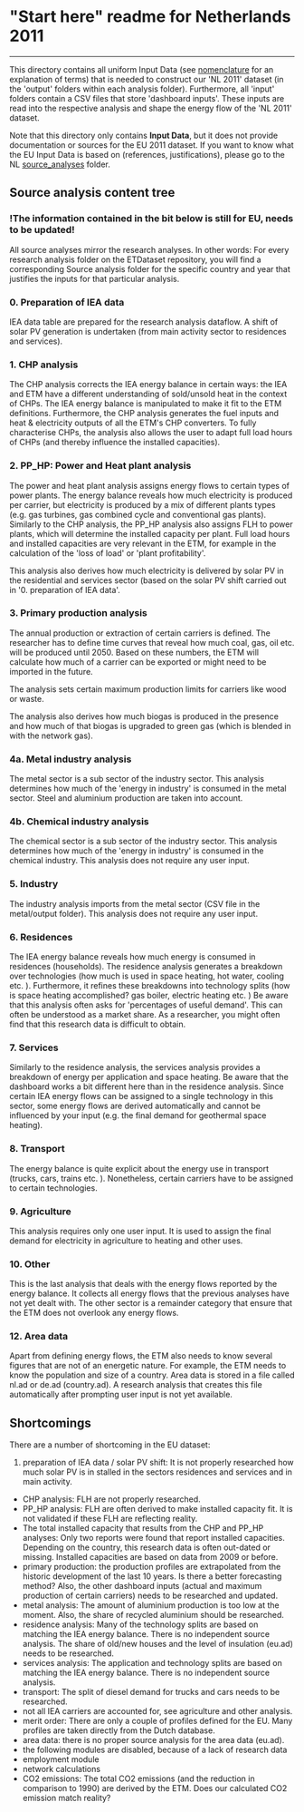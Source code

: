 # "Start here" readme for Netherlands 2011---This directory contains all uniform Input Data (see [nomenclature](../../../documentation/nomenclature.md) for an explanation of terms) that is needed to construct our 'NL 2011' dataset (in the 'output' folders within each analysis folder).Furthermore, all 'input' folders contain a CSV files that store 'dashboard inputs'. These inputs are read into the respective analysis and shape the energy flow of the 'NL 2011' dataset.Note that this directory only contains **Input Data**, but it does not provide documentation or sources for the EU 2011 dataset.If you want to know what the EU Input Data is based on (references, justifications), please go to the NL [source_analyses](../../../source_analyses/nl) folder.## Source analysis content tree### !The information contained in the bit below is still for EU, needs to be updated!All source analyses mirror the research analyses. In other words: For every research analysis folder on the ETDataset repository, you will find a corresponding Source analysis folder for the specific country and year that justifies the inputs for that particular analysis.### 0. Preparation of IEA dataIEA data table are prepared for the research analysis dataflow. A shift of solar PV generation is undertaken (from main activity sector to residences and services).### 1. CHP analysisThe CHP analysis corrects the IEA energy balance in certain ways: the IEA and ETM have a different understanding of sold/unsold heat in the context of CHPs. The IEA energy balance is manipulated to make it fit to the ETM definitions. Furthermore, the CHP analysis generates the fuel inputs and heat & electricity outputs of all the ETM's CHP converters.To fully characterise CHPs, the analysis also allows the user to adapt full load hours of CHPs (and thereby influence the installed capacities).### 2. PP_HP: Power and Heat plant analysisThe power and heat plant analysis assigns energy flows to certain types of power plants. The energy balance reveals how much electricity is produced per carrier, but electricity is produced by a mix of different plants types (e.g. gas turbines, gas combined cycle and conventional gas plants).Similarly to the CHP analysis, the PP_HP analysis also assigns FLH to power plants, which will determine the installed capacity per plant. Full load hours and installed capacities are very relevant in the ETM, for example in the calculation of the 'loss of load' or 'plant profitability'.This analysis also derives how much electricity is delivered by solar PV in the residential and services sector (based on the solar PV shift carried out in '0. preparation of IEA data'.### 3. Primary production analysisThe annual production or extraction of certain carriers is defined. The researcher has to define time curves that reveal how much coal, gas, oil etc. will be produced until 2050. Based on these numbers, the ETM will calculate howmuch of a carrier can be exported or might need to be imported in the future.The analysis sets certain maximum production limits for carriers like wood or waste.The analysis also derives how much biogas is produced in the presence and how much of that biogas is upgraded to green gas (which is blended in with the network gas).### 4a. Metal industry analysisThe metal sector is a sub sector of the industry sector. This analysis determines how much of the 'energy in industry' is consumed in the metal sector. Steel and aluminium production are taken into account.### 4b. Chemical industry analysisThe chemical sector is a sub sector of the industry sector. This analysis determines how much of the 'energy in industry' is consumed in the chemical industry. This analysis does not require any user input.### 5. IndustryThe industry analysis imports  from the metal sector (CSV file in the metal/output folder). This analysis does not require any user input.### 6. ResidencesThe IEA energy balance reveals how much energy is consumed in residences (households). The residence analysis generates a breakdown over technologies (how much is used in space heating, hot water, cooling etc. ). Furthermore, it refines these breakdowns into technology splits (how is space heating accomplished? gas boiler, electric heating etc. )Be aware that this analysis often asks for 'percentages of useful demand'. This can often be understood as a market share. As a researcher, you might often find that this research data is difficult to obtain.### 7. ServicesSimilarly to the residence analysis, the services analysis provides a breakdown of energy per application and space heating. Be aware that the dashboard works a bit different here than in the residence analysis. Since certain IEA energy flows can be assigned to a single technology in this sector, some energy flows are derived automatically and cannot be influenced by your input (e.g. the final demand for geothermal space heating).### 8. TransportThe energy balance is quite explicit about the energy use in transport (trucks, cars, trains etc. ). Nonetheless, certain carriers have to be assigned to certain technologies.### 9. AgricultureThis analysis requires only one user input. It is used to assign the final demand for electricity in agriculture to heating and other uses.### 10. OtherThis is the last analysis that deals with the energy flows reported by the energy balance. It collects all energy flows that the previous analyses have not yet dealt with. The other sector is a remainder category that ensure that the ETM does not overlook any energy flows.### 12. Area dataApart from defining energy flows, the ETM also needs to know several figures that are not of an energetic nature. For example, the ETM needs to know the population and size of a country.Area data is stored in a file called nl.ad or de.ad (country.ad). A research analysis that creates this file automatically after prompting user input is not yet available.## ShortcomingsThere are a number of shortcoming in the EU dataset:1. preparation of IEA data / solar PV shift: It is not properly researched how much solar PV is in stalled in the sectors residences and services and in main activity.* CHP analysis: FLH are not properly researched.* PP_HP analysis: FLH are often derived to make installed capacity fit. It is not validated if these FLH are reflecting reality.* The total installed capacity that results from the CHP and PP_HP analyses: Only two reports were found that report installed capacities. Depending on the country, this research data is often out-dated or missing. Installed capacities are based on data from 2009 or before.* primary production: the production profiles are extrapolated from the historic development of the last 10 years. Is there a better forecasting method? Also, the other dashboard inputs (actual and maximum production of certain carriers) needs to be researched and updated.* metal analysis: The amount of aluminium production is too low at the moment. Also, the share of recycled aluminium should be researched.* residence analysis: Many of the technology splits are based on matching the IEA energy balance. There is no independent source analysis. The share of old/new houses and the level of insulation (eu.ad) needs to be researched.* services analysis: The application and technology splits are based on matching the IEA energy balance. There is no independent source analysis.* transport: The split of diesel demand for trucks and cars needs to be researched.* not all IEA carriers are accounted for, see agriculture and other analysis.* merit order: There are only a couple of profiles defined for the EU. Many profiles are taken directly from the Dutch database.* area data: there is no proper source analysis for the area data (eu.ad).* the following modules are disabled, because of a lack of research data * employment module * network calculations* CO2 emissions: The total CO2 emissions (and the reduction in comparison to 1990) are derived by the ETM. Does our calculated CO2 emission match reality?